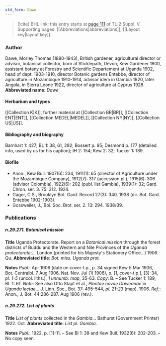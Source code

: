 ```yaml
---
std_form: Dawe
---
```


> [!cite] BHL link: this entry starts at [page 111](https://www.biodiversitylibrary.org/page/33259157) of TL-2 Suppl. V.
> Supporting pages: [[Abbreviations|abbreviations]], [[Layout key|layout key]].

### Author

Dawe, Morley Thomas (1880-1943), British gardener, agricultural director or advisor, botanical collector, born at Sticklepath, Devon, Kew Gardener 1900, assistant botany at Forestry and Scientific Departement at Uganda 1902, head of dept. 1903-1910, director Botanic gardens Entebbe, director of agriculture in Mozambique 1910-1914, advisor idem in Gambia 1920, later Angola, in Sierra Leone 1922, director of agriculture at Cyprus 1928. 
**Abbreviated name**: *Dawe*

#### Herbarium and types

[[Collection K|K]], further material at [[Collection BR|BR]], [[Collection ENT|ENT]], [[Collection MEDEL|MEDEL]], [[Collection NY|NY]], [[Collection US|US]].

#### Bibliography and biography

Barnhart 1: 427; BL 1: 38, 61, 292; Bossert p. 95; Desmond p. 177 (detailed info, used by us for his caption); IH 2: 154; Kew 2: 32; Tucker 1: 189.

#### Biofile

- Anon., Kew Bull. 1907(6): 234, 1911(1): 65 (director of Agriculture under the Mozambique Company), 1912(7): 317 (accession pl.), 1915(6): 306 (advisor Colombia), 1922(6): 202 (publ. list Gambia), 1939(1): 32; Gard. Chron. ser. 3. 75: 312. 1924.
- Gager, C.S., Brooklyn Bot. Gard. Record 27(3): 340. 1938 (dir. Bot. Gard. Entebbe 1902-1903).
- Gossweiler, J., Bol. Soc. Brot. ser. 2. 13: 294. 1938/39.

### Publications

##### n.29.271. Botanical mission

**Title**
Uganda Protectorate. Report on a *Botanical mission* through the forest districts of Buddu and the Western and Nile Provinces of the *Uganda protectorate*;... London (printed for his Majesty's Stationery Office...) 1906. Qu.
**Abbreviated title**: *Bot. miss. Uganda prot.*

**Notes**
*Publ*.: Apr 1906 (date on cover-t.p., p. 34 signed Kew 5 Mar 1906, Bot. Centralbl. 7 Aug 1906, Nat. Nov. Jul (1) 1906), p. \[1, cover-t.p.\], \[3\]-34, *pl. 1-5* (uncol. liths.), *1 unnumb. map*, 35-63. *Copy*: B. – See Tucker 1: 189, BL 1: 61.
*Note*: See also Otto Stapf et al., *Plantae novae Daweanae* in *Uganda lectae*... J. Linn. Soc., Bot. 37: 495-544, *pl. 21-23* (map). 1906.
*Ref*.: Anon., J. Bot. 44:286-287. Aug 1906 (rev.).

##### n.29.272. List of plants

**Title**
*List of plants* collected in the *Gambia*... Bathurst (Government Printer) 1922. Oct.
**Abbreviated title**: *List pl. Gambia*.

**Notes**
*Publ*.: 1922, p. \[1\]-11. – See Bl 1: 38 and Kew Bull. 1932(6): 202-203. – No copy seen.

